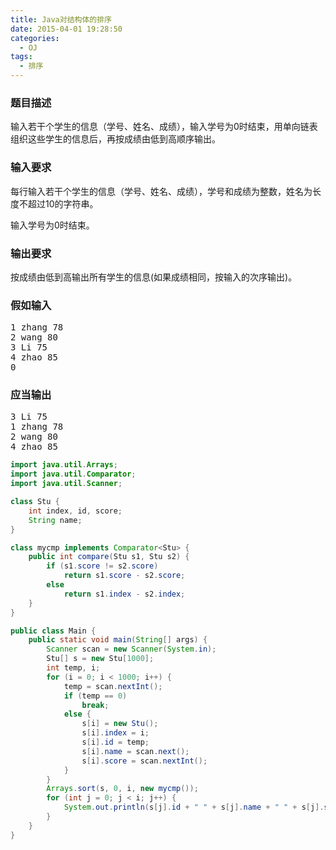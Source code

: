 ```yaml
---
title: Java对结构体的排序
date: 2015-04-01 19:28:50
categories:
  - OJ
tags:
  - 排序
---
```


### 题目描述

输入若干个学生的信息（学号、姓名、成绩），输入学号为0时结束，用单向链表组织这些学生的信息后，再按成绩由低到高顺序输出。

<!-- more -->
### 输入要求

每行输入若干个学生的信息（学号、姓名、成绩），学号和成绩为整数，姓名为长度不超过10的字符串。

输入学号为0时结束。

### 输出要求

按成绩由低到高输出所有学生的信息(如果成绩相同，按输入的次序输出)。

### 假如输入
<pre>1 zhang 78
2 wang 80
3 Li 75
4 zhao 85
0</pre>

### 应当输出
<pre>3 Li 75
1 zhang 78
2 wang 80
4 zhao 85</pre>


``` java
import java.util.Arrays;
import java.util.Comparator;
import java.util.Scanner;

class Stu {
	int index, id, score;
	String name;
}

class mycmp implements Comparator<Stu> {
	public int compare(Stu s1, Stu s2) {
		if (s1.score != s2.score)
			return s1.score - s2.score;
		else
			return s1.index - s2.index;
	}
}

public class Main {
	public static void main(String[] args) {
		Scanner scan = new Scanner(System.in);
		Stu[] s = new Stu[1000];
		int temp, i;
		for (i = 0; i < 1000; i++) {
			temp = scan.nextInt();
			if (temp == 0)
				break;
			else {
				s[i] = new Stu();
				s[i].index = i;
				s[i].id = temp;
				s[i].name = scan.next();
				s[i].score = scan.nextInt();
			}
		}
		Arrays.sort(s, 0, i, new mycmp());
		for (int j = 0; j < i; j++) {
			System.out.println(s[j].id + " " + s[j].name + " " + s[j].score);
		}
	}
}
```
